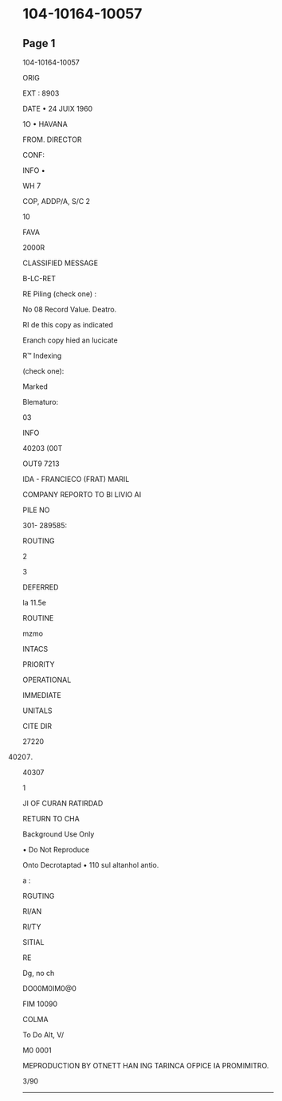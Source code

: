 # 104-10164-10057

## Page 1

104-10164-10057

ORIG

EXT : 8903

DATE • 24 JUIX 1960

1O • HAVANA

FROM. DIRECTOR

CONF:

INFO •

WH 7

COP, ADDP/A, S/C 2

10

FAVA

2000R

CLASSIFIED MESSAGE

B-LC-RET

RE Piling (check one) :

No 08 Record Value. Deatro.

RI de this copy as indicated

Eranch copy hied an lucicate

R™ Indexing

(check one):

Marked

Blematuro:

03

INFO

40203 (00T

OUT9 7213

IDA - FRANCIECO (FRAT) MARIL

COMPANY REPORTO TO BI LIVIO AI

PILE NO

301- 289585:

ROUTING

2

3

DEFERRED

la 11.5e

ROUTINE

mzmo

INTACS

PRIORITY

OPERATIONAL

IMMEDIATE

UNITALS

CITE DIR

27220

40207.

40307

1

JI OF CURAN RATIRDAD

RETURN TO CHA

Background Use Only

• Do Not Reproduce

Onto Decrotaptad • 110 sul altanhol antio.

a :

RGUTING

RI/AN

RI/TY

SITIAL

RE

Dg, no ch

DO00M0IM0@0

FIM 10090

COLMA

To Do Alt, V/

M0 0001

MEPRODUCTION BY OTNETT HAN ING TARINCA OFPICE IA PROMIMITRO.

3/90

---

